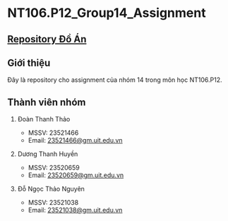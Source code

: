 # NT106.P12_Group14_Assignment

## [Repository Đồ Án](https://github.com/thanhhuyenn24/NT106.P12_Group14)

## Giới thiệu

Đây là repository cho assignment của nhóm 14 trong môn học NT106.P12. 

## Thành viên nhóm

1. Đoàn Thanh Thảo
   - MSSV: 23521466
   - Email: 23521466@gm.uit.edu.vn

2. Dương Thanh Huyền
   - MSSV: 23520659
   - Email: 23520659@gm.uit.edu.vn

3. Đỗ Ngọc Thảo Nguyên
   - MSSV: 23521038
   - Email: 23521038@gm.uit.edu.vn
